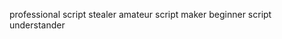 professional script stealer amateur script maker beginner script understander 

<!---
oanalii/oanalii is a ✨ special ✨ repository because its `README.md` (this file) appears on your GitHub profile.
You can click the Preview link to take a look at your changes.
--->
